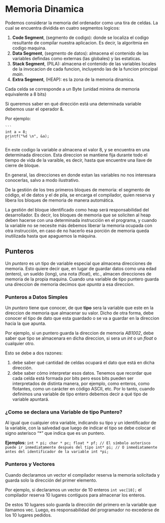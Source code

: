 # Memoria Dinamica
Podemos considerar la memoria del ordenador como una tira de celdas.
La cual se encuentra dividida en cuatro segmentos logicos:
1. **Code Segment**, (segmento de codigo): donde se localiza el codigo resultante de compilar nuestra aplicacion. Es decir, la algoritmia en codigo maquina.
2. **Data Segment**, (segmento de datos): almacena el contenido de las variables defindas como externas (las globales) y las estaticas.
3. **Stack Segment**, (PILA): almacena el contenido de las variables locales de la invocacion de cada funcion, incluyendo las de la funcion principal _main_.
4. **Extra Segment**, (HEAP):   es la zona de la memoria dinamica.

Cada celda se corresponde a un Byte (unidad minima de memoria equivalente a 8 bits)

Si queremos saber en qué dirección está una determinada variable debemos usar el operador &.

Por ejemplo:

    ```
    int a = 8;
    printf("%d \n", &a);
    ```

En este codigo la variable _a_ almacena el valor 8, y se encuentra en una determinada direccion. Esta direccion se mantiene fija durante todo el tiempo de vida de la varaible, es decir, hasta que encuentre una llave de cierre de bloque.

En general, las direcciones en donde estan las variables no nos interesara conocerlas, salvo a modo ilustrativo.

De la gestión de los tres primeros bloques de memoria: el segmento de código, el de datos y el de pila, se encarga el compilador, quien reserva y libera los bloques de memoria de manera automática.

La gestión del bloque identificado como heap será responsabilidad del desarrollador. Es decir, los bloques de memoria que se soliciten al heap deben hacerse con una determinada instrucción en el programa, y cuando la variable no se necesite más debemos liberar la memoria ocupada con otra instrucción, en caso de no hacerlo esa porción de memoria queda inutilizada hasta que apaguemos la máquina.

## Punteros
Un _puntero_ es un tipo de variable especial que almacena direcciones de memoria. Esto quiere decir que, en lugar de guardar datos como una edad (entero), un sueldo (long), una nota (float), etc., almacen direcciones de memoria de la propia maquina. Cuando una variable de tipo puntero guarda una direccion de memoria decimos que _apunta_ a esa direccion.
### Punteros a Datos Simples
Un _puntero_ tiene que conocer, de que **tipo** sera la variable que este en la direccion de memoria que almacenar su valor. Dicho de otra forma, debe conocer el tipo de dato que esta guardado o se va a guardar en la direccion hacia la que apunta.

Por ejemplo, si un puntero guarda la direccion de memoria _AB1002_, debe saber que tipo se almacenara en dicha direccion, si sera un _int_ o un _float_ o cualquier otro.

Esto se debe a dos razones:
1. debe saber qué cantidad de celdas ocupará el dato que está en dicha dirección.
2. debe saber cómo interpretar esos datos.
Tenemos que recordar que cada celda está formada por bits pero esos bits pueden ser interpretados de distinta manera, por ejemplo, como enteros, como flotantes, como un carácter en código ASCII, etc. Por lo tanto, cuando definimos una variable de tipo entero debemos decir a qué tipo de variable apuntará.
### ¿Como se declara una Variable de tipo Puntero?
Al igual que cualquier otra variable, indicando su tipo y un identificador de la variable, con la salvedad que luego de indicar el tipo se debe colocar el signo asterisco “*” que indica que es un puntero.

**Ejemplos:** ```
    int * pi;
    char * pc;
    float * pf;
    // El símbolo asterisco puede ir inmediatamente después del tipo
    int* pi;
    // O inmediatamente antes del identificador de la variable
    int *pi;
    ```
### Punteros y Vectores
Cuando declaramos un vector el compilador reserva la memoria solicitada y guarda solo la dirección del primer elemento.

Por ejemplo, si declaramos un vector de 10 enteros
    ```
    int vec[10];
    ```
el compilador reserva 10 lugares contiguos para almacenar los enteros.

De estos 10 lugares solo guarda la dirección del primero en la variable que llamamos vec. Luego, es responsabilidad del programador no excederse de los 10 lugares pedidos.
